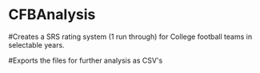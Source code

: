 # CFBAnalysis

#Creates a SRS rating system (1 run through) for College football teams in selectable years.

#Exports the files for further analysis as CSV's
